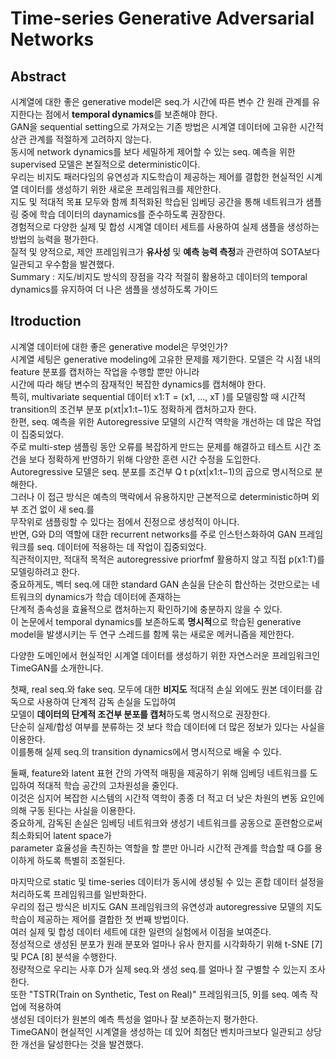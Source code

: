 # Time-series Generative Adversarial Networks

## Abstract
시계열에 대한 좋은 generative model은 seq.가 시간에 따른 변수 간 원래 관계를 유지한다는 점에서 **temporal dynamics**를 보존해야 한다.  
GAN을 sequential setting으로 가져오는 기존 방법은 시계열 데이터에 고유한 시간적 상관 관계를 적절하게 고려하지 않는다.  
동시에 network dynamics를 보다 세밀하게 제어할 수 있는 seq. 예측을 위한 supervised 모델은 본질적으로 deterministic이다.  
우리는 비지도 패러다임의 유연성과 지도학습이 제공하는 제어를 결합한 현실적인 시계열 데이터를 생성하기 위한 새로운 프레임워크를 제안한다.  
지도 및 적대적 목표 모두와 함께 최적화된 학습된 임베딩 공간을 통해 네트워크가 샘플링 중에 학습 데이터의 daynamics를 준수하도록 권장한다.  
경험적으로 다양한 실제 및 합성 시계열 데이터 세트를 사용하여 실제 샘플을 생성하는 방법의 능력을 평가한다.  
질적 및 양적으로, 제안 프레임워크가 **유사성** 및 **예측 능력 측정**과 관련하여 SOTA보다 일관되고 우수함을 발견했다.  
Summary : 지도/비지도 방식의 장점을 각각 적절히 활용하고 데이터의 temporal dynamics를 유지하여 더 나은 샘플을 생성하도록 가이드  

## Itroduction
시계열 데이터에 대한 좋은 generative model은 무엇인가?  
시계열 세팅은 generative modeling에 고유한 문제를 제기한다. 모델은 각 시점 내의 feature 분포를 캡처하는 작업을 수행할 뿐만 아니라  
시간에 따라 해당 변수의 잠재적인 복잡한 dynamics를 캡처해야 한다.  
특히, multivariate sequential 데이터 x1:T = (x1, ..., xT )를 모델링할 때 시간적 transition의 조건부 분포 p(xt|x1:t−1)도 정확하게 캡처하고자 한다.  
한편, seq. 예측을 위한 Autoregressive 모델의 시간적 역학을 개선하는 데 많은 작업이 집중되었다.  
주로 multi-step 샘플링 동안 오류를 복잡하게 만드는 문제를 해결하고 테스트 시간 조건을 보다 정확하게 반영하기 위해 다양한 훈련 시간 수정을 도입한다.  
Autoregressive 모델은 seq. 분포를 조건부 Q t p(xt|x1:t−1)의 곱으로 명시적으로 분해한다.  
그러나 이 접근 방식은 예측의 맥락에서 유용하지만 근본적으로 deterministic하며 외부 조건 없이 새 seq.를  
무작위로 샘플링할 수 있다는 점에서 진정으로 생성적이 아니다.  
반면, G와 D의 역할에 대한 recurrent networks를 주로 인스턴스화하여 GAN 프레임워크를 seq. 데이터에 적용하는 데 작업이 집중되었다.  
직관적이지만, 적대적 목적은 autoregressive priorfmf 활용하지 않고 직접 p(x1:T)를 모델링하려고 한다.  
중요하게도, 벡터 seq.에 대한 standard GAN 손실을 단순히 합산하는 것만으로는 네트워크의 dynamics가 학습 데이터에 존재하는  
단계적 종속성을 효율적으로 캡처하는지 확인하기에 충분하지 않을 수 있다.  
이 논문에서 temporal dynamics를 보존하도록 **명시적**으로 학습된 generative model을 발생시키는 두 연구 스레드를 함께 묶는 새로운 메커니즘을 제안한다.  
  
다양한 도메인에서 현실적인 시계열 데이터를 생성하기 위한 자연스러운 프레임워크인 TimeGAN를 소개한니다.  
  
첫째, real seq.와 fake seq. 모두에 대한 **비지도** 적대적 손실 외에도 원본 데이터를 감독으로 사용하여 단계적 감독 손실을 도입하여  
모델이 **데이터의 단계적 조건부 분포를 캡처**하도록 명시적으로 권장한다.  
단순히 실제/합성 여부를 분류하는 것 보다 학습 데이터에 더 많은 정보가 있다는 사실을 이용한다.  
이를통해 실제 seq.의 transition dynamics에서 명시적으로 배울 수 있다.  
  
둘째, feature와 latent 표현 간의 가역적 매핑을 제공하기 위해 임베딩 네트워크를 도입하여 적대적 학습 공간의 고차원성을 줄인다.  
이것은 심지어 복잡한 시스템의 시간적 역학이 종종 더 적고 더 낮은 차원의 변동 요인에 의해 구동 된다는 사실을 이용한다.  
중요하게, 감독된 손실은 임베딩 네트워크와 생성기 네트워크를 공동으로 훈련함으로써 최소화되어 latent space가  
parameter 효율성을 촉진하는 역할을 할 뿐만 아니라 시간적 관계를 학습할 때 G를 용이하게 하도록 특별히 조절된다.  
  
마지막으로 static 및 time-series 데이터가 동시에 생성될 수 있는 혼합 데이터 설정을 처리하도록 프레임워크를 일반화한다.  
우리의 접근 방식은 비지도 GAN 프레임워크의 유연성과 autoregressive 모델의 지도 학습이 제공하는 제어를 결합한 첫 번째 방법이다.  
여러 실제 및 합성 데이터 세트에 대한 일련의 실험에서 이점을 보여준다.  
정성적으로 생성된 분포가 원래 분포와 얼마나 유사 한지를 시각화하기 위해 t-SNE [7] 및 PCA [8] 분석을 수행한다.  
정량적으로 우리는 사후 D가 실제 seq.와 생성 seq.를 얼마나 잘 구별할 수 있는지 조사한다.  
또한 "TSTR(Train on Synthetic, Test on Real)" 프레임워크[5, 9]를 seq. 예측 작업에 적용하여  
생성된 데이터가 원본의 예측 특성을 얼마나 잘 보존하는지 평가한다.  
TimeGAN이 현실적인 시계열을 생성하는 데 있어 최첨단 벤치마크보다 일관되고 상당한 개선을 달성한다는 것을 발견했다.
